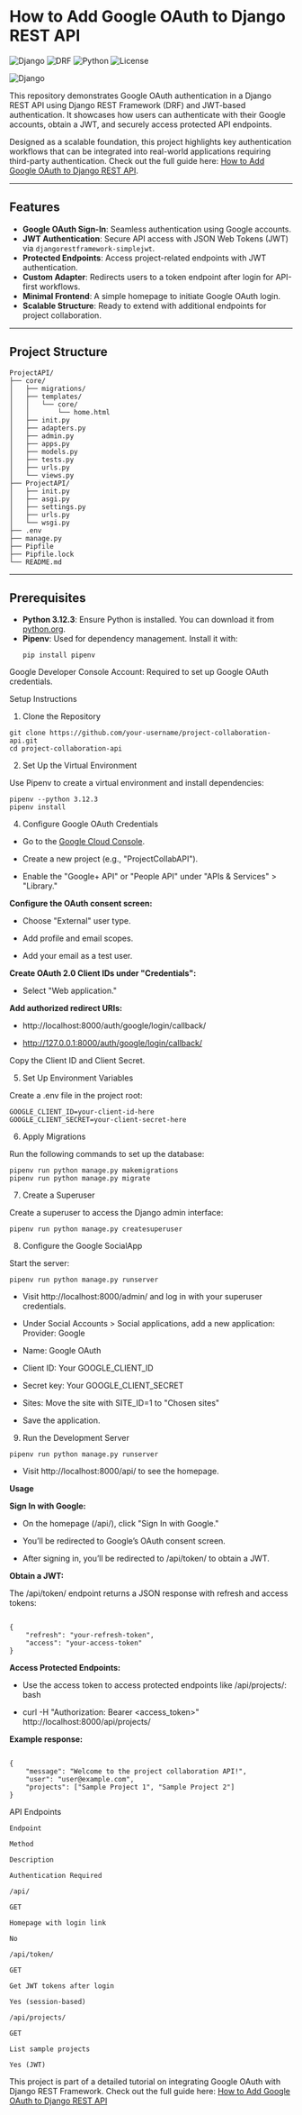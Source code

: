 

# How to Add Google OAuth to Django REST API

![Django](https://img.shields.io/badge/Django-4.2-brightgreen.svg) ![DRF](https://img.shields.io/badge/DRF-3.15-blue.svg) ![Python](https://img.shields.io/badge/Python-3.12.3-yellow.svg) ![License](https://img.shields.io/badge/license-MIT-green.svg)

![Django](https://github.com/kihuni/google-auth-django/blob/main/Dev.to%20-%20100px%20x%20430px.png) 

This repository demonstrates Google OAuth authentication in a Django REST API using Django REST Framework (DRF) and JWT-based authentication. It showcases how users can authenticate with their Google accounts, obtain a JWT, and securely access protected API endpoints.

Designed as a scalable foundation, this project highlights key authentication workflows that can be integrated into real-world applications requiring third-party authentication.
Check out the full guide here: [How to Add Google OAuth to Django REST API](https://dev.to/kihuni/how-to-add-google-oauth-to-django-rest-api-29h9).

---

## Features

- **Google OAuth Sign-In**: Seamless authentication using Google accounts.
- **JWT Authentication**: Secure API access with JSON Web Tokens (JWT) via `djangorestframework-simplejwt`.
- **Protected Endpoints**: Access project-related endpoints with JWT authentication.
- **Custom Adapter**: Redirects users to a token endpoint after login for API-first workflows.
- **Minimal Frontend**: A simple homepage to initiate Google OAuth login.
- **Scalable Structure**: Ready to extend with additional endpoints for project collaboration.

---

## Project Structure
```
ProjectAPI/
├── core/
│   ├── migrations/
│   ├── templates/
│   │   └── core/
│   │       └── home.html
│   ├── init.py
│   ├── adapters.py
│   ├── admin.py
│   ├── apps.py
│   ├── models.py
│   ├── tests.py
│   ├── urls.py
│   └── views.py
├── ProjectAPI/
│   ├── init.py
│   ├── asgi.py
│   ├── settings.py
│   ├── urls.py
│   └── wsgi.py
├── .env
├── manage.py
├── Pipfile
├── Pipfile.lock
└── README.md
```
---

## Prerequisites

- **Python 3.12.3**: Ensure Python is installed. You can download it from [python.org](https://www.python.org/downloads/).
- **Pipenv**: Used for dependency management. Install it with:
  ```
  pip install pipenv
  ```
Google Developer Console Account: Required to set up Google OAuth credentials.

Setup Instructions

1. Clone the Repository

```
git clone https://github.com/your-username/project-collaboration-api.git
cd project-collaboration-api

```
2. Set Up the Virtual Environment
   
Use Pipenv to create a virtual environment and install dependencies:

```
pipenv --python 3.12.3
pipenv install
```
4. Configure Google OAuth Credentials
   
- Go to the [Google Cloud Console](https://console.cloud.google.com/welcome?inv=1&invt=Abs7rg&project=projectcollabapi).

- Create a new project (e.g., "ProjectCollabAPI").

- Enable the "Google+ API" or "People API" under "APIs & Services" > "Library."

**Configure the OAuth consent screen:**

- Choose "External" user type.

- Add profile and email scopes.

- Add your email as a test user.

**Create OAuth 2.0 Client IDs under "Credentials":**

- Select "Web application."

**Add authorized redirect URIs:**
- http://localhost:8000/auth/google/login/callback/

- http://127.0.0.1:8000/auth/google/login/callback/

Copy the Client ID and Client Secret.

5. Set Up Environment Variables
   
Create a .env file in the project root:

```
GOOGLE_CLIENT_ID=your-client-id-here
GOOGLE_CLIENT_SECRET=your-client-secret-here
```

6. Apply Migrations

Run the following commands to set up the database:

```
pipenv run python manage.py makemigrations
pipenv run python manage.py migrate
```
7. Create a Superuser

Create a superuser to access the Django admin interface:

```
pipenv run python manage.py createsuperuser
```
8. Configure the Google SocialApp

Start the server:

```
pipenv run python manage.py runserver
```

- Visit http://localhost:8000/admin/ and log in with your superuser credentials.

- Under Social Accounts > Social applications, add a new application:
Provider: Google

- Name: Google OAuth

- Client ID: Your GOOGLE_CLIENT_ID

- Secret key: Your GOOGLE_CLIENT_SECRET

- Sites: Move the site with SITE_ID=1 to "Chosen sites"

- Save the application.

9. Run the Development Server

```
pipenv run python manage.py runserver
```

- Visit http://localhost:8000/api/ to see the homepage.

**Usage**

**Sign In with Google:**

- On the homepage (/api/), click "Sign In with Google."

- You’ll be redirected to Google’s OAuth consent screen.

- After signing in, you’ll be redirected to /api/token/ to obtain a JWT.

**Obtain a JWT:**

The /api/token/ endpoint returns a JSON response with refresh and access tokens:
```

{
    "refresh": "your-refresh-token",
    "access": "your-access-token"
}
```
**Access Protected Endpoints:**

- Use the access token to access protected endpoints like /api/projects/:
bash

- curl -H "Authorization: Bearer <access_token>" http://localhost:8000/api/projects/

**Example response:**
```

{
    "message": "Welcome to the project collaboration API!",
    "user": "user@example.com",
    "projects": ["Sample Project 1", "Sample Project 2"]
}
```
API Endpoints

```
Endpoint

Method

Description

Authentication Required

/api/

GET

Homepage with login link

No

/api/token/

GET

Get JWT tokens after login

Yes (session-based)

/api/projects/

GET

List sample projects

Yes (JWT)

```
This project is part of a detailed tutorial on integrating Google OAuth with Django REST Framework. Check out the full guide here: [How to Add Google OAuth to Django REST API](https://dev.to/kihuni/how-to-add-google-oauth-to-django-rest-api-29h9)


